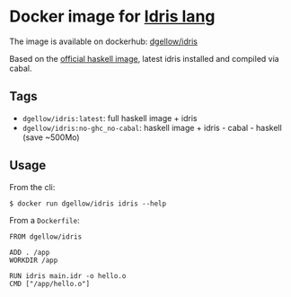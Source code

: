 # Docker image for [Idris lang](http://www.idris-lang.org/)

The image is available on dockerhub: [dgellow/idris](https://hub.docker.com/r/dgellow/idris/)

Based on the [official haskell image](https://hub.docker.com/r/_/haskell/), latest idris installed and compiled via cabal.

## Tags

- `dgellow/idris:latest`: full haskell image + idris
- `dgellow/idris:no-ghc_no-cabal`: haskell image + idris - cabal - haskell (save ~500Mo)

## Usage

From the cli:

```
$ docker run dgellow/idris idris --help
```

From a `Dockerfile`:

```
FROM dgellow/idris

ADD . /app
WORKDIR /app

RUN idris main.idr -o hello.o
CMD ["/app/hello.o"]
```
